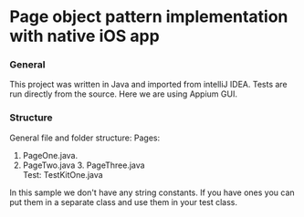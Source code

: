 # Page object pattern implementation with native iOS app
### General
This project was written in Java and imported from intelliJ IDEA. Tests are run directly from the source. Here we are using Appium GUI.

### Structure 
General file and folder structure:
Pages:	
  1. PageOne.java. 
  2. PageTwo.java 	3. PageThree.java   
  Test:
  TestKitOne.java

  In this sample we don't have any string constants. If you have ones you can put them in a separate class and use them in your test class.


